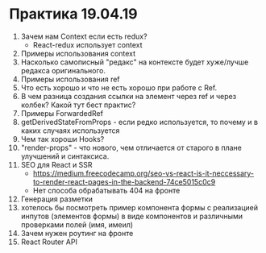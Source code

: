 # Практика 19.04.19

1. Зачем нам Context если есть redux?
    * React-redux использует context
1. Примеры использования context 
1. Насколько самописный "редакс" на контексте будет хуже/лучше редакса оригинального.
1. Примеры использования ref
1. Что есть хорошо и что не есть хорошо при работе с Ref.
1. В чем разница создания ссылки на элемент через ref и через колбек? Какой тут бест практис?
1. Примеры ForwardedRef
1. getDerivedStateFromProps - если редко используется, то почему и в каких случаях используется
1. Чем так хороши Hooks?
1. "render-props" - что нового, чем отличается от старого в плане улучшений и синтаксиса.
1. SEO для React и SSR
    * https://medium.freecodecamp.org/seo-vs-react-is-it-neccessary-to-render-react-pages-in-the-backend-74ce5015c0c9
    * Нет способа обрабатывать 404 на фронте
1. Генерация разметки
1. хотелось бы посмотреть пример компонента формы с реализацией инпутов (элементов формы) в виде компонентов и различными проверками полей (имя, имеил)
1. Зачем нужен роутинг на фронте
1. React Router API